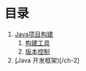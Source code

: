 # 目录

1. [Java项目构建 ](/ch-1 "Java 项目构建")
   1. [构建工具](/ch-1/构建工具.md "构建工具")
   2. [版本控制](/ch-1/版本控制.md)
2. [\(](/ch-2/README.md "开发框架")Java 开发框架\)\[/ch-2\]



